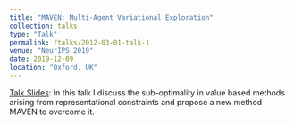 ```yaml
---
title: "MAVEN: Multi-Agent Variational Exploration"
collection: talks
type: "Talk"
permalink: /talks/2012-03-01-talk-1
venue: "NeurIPS 2019"
date: 2019-12-09
location: "Oxford, UK"
---
```

[Talk Slides](https://Anuj-Mahajan.github.io/files/MAVEN_presentation_neurips.pdf): In this talk I discuss the sub-optimality in value based methods arising from representational constraints and propose a new method MAVEN to overcome it.
